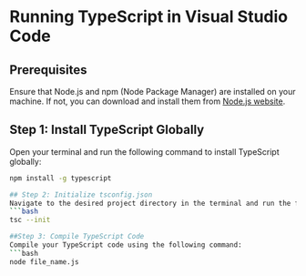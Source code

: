 # Running TypeScript in Visual Studio Code

## Prerequisites
Ensure that Node.js and npm (Node Package Manager) are installed on your machine. If not, you can download and install them from [Node.js website](https://nodejs.org/).

## Step 1: Install TypeScript Globally
Open your terminal and run the following command to install TypeScript globally:
```bash
npm install -g typescript

## Step 2: Initialize tsconfig.json
Navigate to the desired project directory in the terminal and run the following command to create a `tsconfig.json` file:
```bash
tsc --init

##Step 3: Compile TypeScript Code
Compile your TypeScript code using the following command:
```bash
node file_name.js
